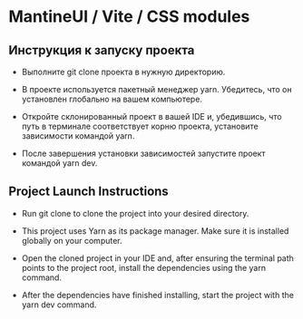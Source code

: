 # MantineUI / Vite / CSS modules

## Инструкция к запуску проекта 

- Выполните git clone проекта в нужную директорию.

- В проекте используется пакетный менеджер yarn. Убедитесь, что он установлен глобально на вашем компьютере.

- Откройте склонированный проект в вашей IDE и, убедившись, что путь в терминале соответствует корню проекта, установите зависимости командой yarn.

- После завершения установки зависимостей запустите проект командой yarn dev.


## Project Launch Instructions

-  Run git clone to clone the project into your desired directory.

-  This project uses Yarn as its package manager. Make sure it is installed globally on your computer.

-  Open the cloned project in your IDE and, after ensuring the terminal path points to the project root, install the dependencies using the yarn command.

-  After the dependencies have finished installing, start the project with the yarn dev command.